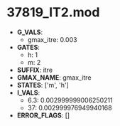# 37819_IT2.mod

- **G_VALS**:
  - gmax_itre: 0.003
- **GATES**:
  - h: 1
  - m: 2
- **SUFFIX**: itre
- **GMAX_NAME**: gmax_itre
- **STATES**: ['m', 'h']
- **I_VALS**:
  - 6.3: 0.002999999006250211
  - 37: 0.002999976949940168
- **ERROR_FLAGS**: []
